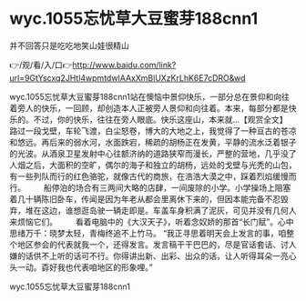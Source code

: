 # wyc.1055忘忧草大豆蜜芽188cnn1
并不回答只是吃吃地笑山娃很精山

👉/观/看/入/口👉http://www.baidu.com/link?url=9GtYscxq2JHtl4wpmtdwIAAxXmBlUXzKrLhK6E7cDRO&wd

wyc.1055忘忧草大豆蜜芽188cnn1站在懊恼中景仰快乐，一部分总在景仰和向往着旁人的快乐，一回顾，却创造本人正被旁人景仰和向往着。本来，每部分都是快乐的。不过，你的快乐，往往在旁人眼底。快乐这座山，本来就...【观赏全文】
路过一段戈壁，车轮飞渡，白尘怒卷，博大的大地之上，我觉得了一种亘古的苍凉和悠远。再后来的弱水河，水面跌宕，稀疏的胡杨正在发黄，平静的流水泛着银子的光波。从酒泉卫星发射中心往额济纳的道路狭窄而漫长，严整的营地，几乎没了人烟之后，大面积的空旷，偶尔的海子和独立的胡杨，远处的戈壁与光秃的山包，有一些列队而行的红色骆驼，就像古代的商旅，在浩浩大漠之中，踩着烈焰缓慢而行。
　　船停泊的场合有三两间大略的店肆，一间废除的小学。小学操场上阻塞着几十辆陈旧卧车，传闻是因为年老从都会里离休下来的，但因本能完备不忍毁弃，堆在这边，谁想逛岛驶一辆走即是。车盖车身积满了泥灰，可见并没有几何人来烦恼它们。
　　看着电脑中的《大汉天子》，听着念奴娇的那首“长门赋”。心中思绪万千：晓梦太轻，青梅终追不上竹马。
“我正寻思着明天会上发言的事，咱整个地区参会的代表就我一个，还得发言。发言稿干干巴巴的，尽是官话套话、讨人嫌的话供不上听的话可不行。你得讲出新、出彩、出众的话，让人听得耳朵一亮心头一动。孬好我也代表咱地区的形象哩。”

wyc.1055忘忧草大豆蜜芽188cnn1
